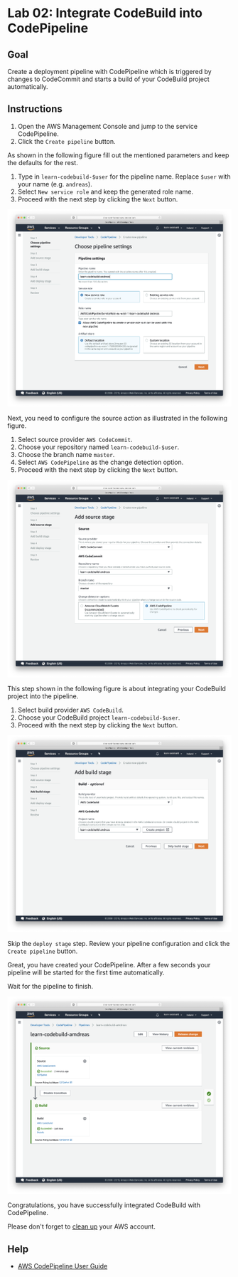 # Lab 02: Integrate CodeBuild into CodePipeline

## Goal

Create a deployment pipeline with CodePipeline which is triggered by changes to CodeCommit and starts a build of your CodeBuild project automatically.

## Instructions

1. Open the AWS Management Console and jump to the service CodePipeline.
1. Click the `Create pipeline` button.

As shown in the following figure fill out the mentioned parameters and keep the defaults for the rest.

1. Type in `learn-codebuild-$user` for the pipeline name. Replace `$user` with your name (e.g. `andreas`).
1. Select `New service role` and keep the generated role name.
1. Proceed with the next step by clicking the `Next` button.

![Creating a CodePipeline: Step 1](codepipeline-create-01.png)

Next, you need to configure the source action as illustrated in the following figure.

1. Select source provider `AWS CodeCommit`.
1. Choose your repository named `learn-codebuild-$user`.
1. Choose the branch name `master`.
1. Select `AWS CodePipeline` as the change detection option.
1. Proceed with the next step by clicking the `Next` button.

![Creating a CodePipeline: Step 2](codepipeline-create-02.png)

This step shown in the following figure is about integrating your CodeBuild project into the pipeline.

1. Select build provider `AWS CodeBuild`.
1. Choose your CodeBuild project `learn-codebuild-$user`.
1. Proceed with the next step by clicking the `Next` button.

![Creating a CodePipeline: Step 3](codepipeline-create-03.png)

Skip the `deploy stage` step. Review your pipeline configuration and click the `Create pipeline` button.

Great, you have created your CodePipeline. After a few seconds your pipeline will be started for the first time automatically.

Wait for the pipeline to finish.

![Creating a CodePipeline: Step 4](codepipeline-create-04.png)

Congratulations, you have successfully integrated CodeBuild with CodePipeline.

Please don't forget to [clean up](..) your AWS account.

## Help

* [AWS CodePipeline User Guide](https://docs.aws.amazon.com/codepipeline/latest/userguide/welcome.html)
